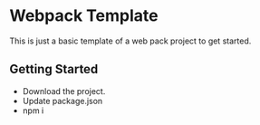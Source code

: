 # Webpack Template

This is just a basic template of a web pack project to get started.


## Getting Started
* Download the project.
* Update package.json
* npm i
